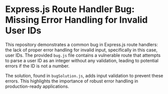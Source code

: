 # Express.js Route Handler Bug: Missing Error Handling for Invalid User IDs

This repository demonstrates a common bug in Express.js route handlers: the lack of proper error handling for invalid input, specifically in this case, user IDs.  The provided `bug.js` file contains a vulnerable route that attempts to parse a user ID as an integer without any validation, leading to potential errors if the ID is not a number.

The solution, found in `bugSolution.js`, adds input validation to prevent these errors.  This highlights the importance of robust error handling in production-ready applications.